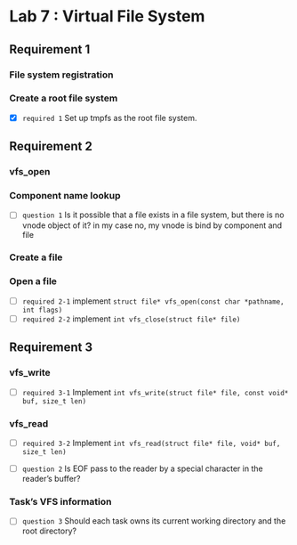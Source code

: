 # Lab 7 : Virtual File System

## Requirement 1

### File system registration
### Create a root file system
- [x] `required 1` Set up tmpfs as the root file system.

## Requirement 2

### vfs_open
### Component name lookup
- [ ] `question 1` Is it possible that a file exists in a file system, but there is no vnode object of it?
in my case no, my vnode is bind by component and file

### Create a file
### Open a file
- [ ] `required 2-1` implement `struct file* vfs_open(const char *pathname, int flags)`
- [ ] `required 2-2` implement `int vfs_close(struct file* file)`

## Requirement 3

### vfs_write
- [ ] `required 3-1` Implement `int vfs_write(struct file* file, const void* buf, size_t len)`
### vfs_read
- [ ] `required 3-2` Implement `int vfs_read(struct file* file, void* buf, size_t len)`

- [ ] `question 2` Is EOF pass to the reader by a special character in the reader’s buffer?

### Task’s VFS information

- [ ] `question 3` Should each task owns its current working directory and the root directory?


